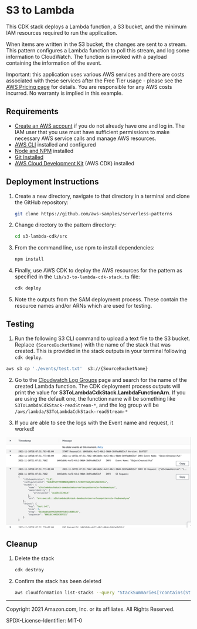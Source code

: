 # S3 to Lambda

This CDK stack deploys a Lambda function, a S3 bucket, and the minimum IAM resources required to run the application.

When items are written in the S3 bucket, the changes are sent to a stream. This pattern configures a Lambda function to poll this stream, and log some information to CloudWatch. The function is invoked with a payload containing the information of the event.

Important: this application uses various AWS services and there are costs associated with these services after the Free Tier usage - please see the [AWS Pricing page](https://aws.amazon.com/pricing/) for details. You are responsible for any AWS costs incurred. No warranty is implied in this example.

## Requirements

* [Create an AWS account](https://portal.aws.amazon.com/gp/aws/developer/registration/index.html) if you do not already have one and log in. The IAM user that you use must have sufficient permissions to make necessary AWS service calls and manage AWS resources.
* [AWS CLI](https://docs.aws.amazon.com/cli/latest/userguide/install-cliv2.html) installed and configured
* [Node and NPM](https://nodejs.org/en/download/) installed
* [Git Installed](https://git-scm.com/book/en/v2/Getting-Started-Installing-Git)
* [AWS Cloud Development Kit](https://docs.aws.amazon.com/cdk/latest/guide/getting_started.html#getting_started_install) (AWS CDK) installed

## Deployment Instructions

1. Create a new directory, navigate to that directory in a terminal and clone the GitHub repository:
    ```sh
    git clone https://github.com/aws-samples/serverless-patterns
    ```
1. Change directory to the pattern directory:
    ```sh
    cd s3-lambda-cdk/src
    ```
1. From the command line, use npm to install dependencies:
    ```sh
    npm install
    ```
1. Finally, use AWS CDK to deploy the AWS resources for the pattern as specified in the `lib/s3-to-lambda-cdk-stack.ts` file:
    ```sh
    cdk deploy
    ```

1. Note the outputs from the SAM deployment process. These contain the resource names and/or ARNs which are used for testing.

## Testing

1. Run the following S3 CLI command to upload a text file to the S3 bucket. Replace `{SourceBucketName}` with the name of the stack that was created. This is provided in the stack outputs in your terminal following `cdk deploy`.

```bash
aws s3 cp './events/test.txt'  s3://{SourceBucketName}
```

2. Go to the [Cloudwatch Log Groups](https://console.aws.amazon.com/cloudwatch/home?#logsV2:log-groups) page and search for the name of the created Lambda function. The CDK deployment process outputs will print the value for **S3ToLambdaCdkStack.LambdaFunctionArn**. If you are using the default one, the function name will be something like `S3ToLambdaCdkStack-readStream-*`, and the log group will be `/aws/lambda/S3ToLambdaCdkStack-readStream-*`

3. If you are able to see the logs with the Event name and request, it worked!

![Cloudwatch](images/cloudwatch-logs.png)


## Cleanup
 
1. Delete the stack
    ```bash
    cdk destroy
    ```
1. Confirm the stack has been deleted
    ```bash
    aws cloudformation list-stacks --query "StackSummaries[?contains(StackName,'STACK_NAME')].StackStatus"
    ```
----
Copyright 2021 Amazon.com, Inc. or its affiliates. All Rights Reserved.

SPDX-License-Identifier: MIT-0
